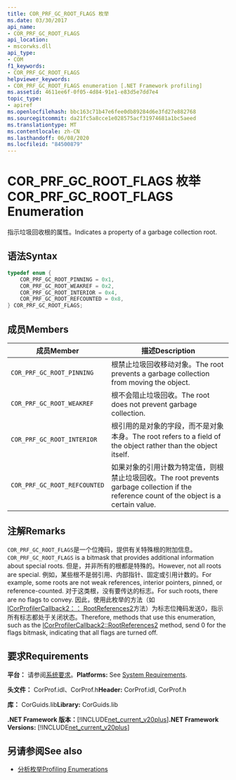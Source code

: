 ```yaml
---
title: COR_PRF_GC_ROOT_FLAGS 枚举
ms.date: 03/30/2017
api_name:
- COR_PRF_GC_ROOT_FLAGS
api_location:
- mscorwks.dll
api_type:
- COM
f1_keywords:
- COR_PRF_GC_ROOT_FLAGS
helpviewer_keywords:
- COR_PRF_GC_ROOT_FLAGS enumeration [.NET Framework profiling]
ms.assetid: 4611ee6f-0f05-4d84-91e1-e83d5e7dd7e4
topic_type:
- apiref
ms.openlocfilehash: bbc163c71b47e6fee0db89284d6e3fd27e882768
ms.sourcegitcommit: da21fc5a8cce1e028575acf31974681a1bc5aeed
ms.translationtype: MT
ms.contentlocale: zh-CN
ms.lasthandoff: 06/08/2020
ms.locfileid: "84500879"
---
```

# <a name="cor_prf_gc_root_flags-enumeration"></a><span data-ttu-id="65458-102">COR_PRF_GC_ROOT_FLAGS 枚举</span><span class="sxs-lookup"><span data-stu-id="65458-102">COR_PRF_GC_ROOT_FLAGS Enumeration</span></span>
<span data-ttu-id="65458-103">指示垃圾回收根的属性。</span><span class="sxs-lookup"><span data-stu-id="65458-103">Indicates a property of a garbage collection root.</span></span>  
  
## <a name="syntax"></a><span data-ttu-id="65458-104">语法</span><span class="sxs-lookup"><span data-stu-id="65458-104">Syntax</span></span>  
  
```cpp  
typedef enum {  
    COR_PRF_GC_ROOT_PINNING = 0x1,  
    COR_PRF_GC_ROOT_WEAKREF = 0x2,  
    COR_PRF_GC_ROOT_INTERIOR = 0x4,  
    COR_PRF_GC_ROOT_REFCOUNTED = 0x8,  
} COR_PRF_GC_ROOT_FLAGS;  
```  
  
## <a name="members"></a><span data-ttu-id="65458-105">成员</span><span class="sxs-lookup"><span data-stu-id="65458-105">Members</span></span>  
  
|<span data-ttu-id="65458-106">成员</span><span class="sxs-lookup"><span data-stu-id="65458-106">Member</span></span>|<span data-ttu-id="65458-107">描述</span><span class="sxs-lookup"><span data-stu-id="65458-107">Description</span></span>|  
|------------|-----------------|  
|`COR_PRF_GC_ROOT_PINNING`|<span data-ttu-id="65458-108">根禁止垃圾回收移动对象。</span><span class="sxs-lookup"><span data-stu-id="65458-108">The root prevents a garbage collection from moving the object.</span></span>|  
|`COR_PRF_GC_ROOT_WEAKREF`|<span data-ttu-id="65458-109">根不会阻止垃圾回收。</span><span class="sxs-lookup"><span data-stu-id="65458-109">The root does not prevent garbage collection.</span></span>|  
|`COR_PRF_GC_ROOT_INTERIOR`|<span data-ttu-id="65458-110">根引用的是对象的字段，而不是对象本身。</span><span class="sxs-lookup"><span data-stu-id="65458-110">The root refers to a field of the object rather than the object itself.</span></span>|  
|`COR_PRF_GC_ROOT_REFCOUNTED`|<span data-ttu-id="65458-111">如果对象的引用计数为特定值，则根禁止垃圾回收。</span><span class="sxs-lookup"><span data-stu-id="65458-111">The root prevents garbage collection if the reference count of the object is a certain value.</span></span>|  
  
## <a name="remarks"></a><span data-ttu-id="65458-112">注解</span><span class="sxs-lookup"><span data-stu-id="65458-112">Remarks</span></span>  
 <span data-ttu-id="65458-113">`COR_PRF_GC_ROOT_FLAGS`是一个位掩码，提供有关特殊根的附加信息。</span><span class="sxs-lookup"><span data-stu-id="65458-113">`COR_PRF_GC_ROOT_FLAGS` is a bitmask that provides additional information about special roots.</span></span> <span data-ttu-id="65458-114">但是，并非所有的根都是特殊的。</span><span class="sxs-lookup"><span data-stu-id="65458-114">However, not all roots are special.</span></span> <span data-ttu-id="65458-115">例如，某些根不是弱引用、内部指针、固定或引用计数的。</span><span class="sxs-lookup"><span data-stu-id="65458-115">For example, some roots are not weak references, interior pointers, pinned, or reference-counted.</span></span> <span data-ttu-id="65458-116">对于这类根，没有要传达的标志。</span><span class="sxs-lookup"><span data-stu-id="65458-116">For such roots, there are no flags to convey.</span></span> <span data-ttu-id="65458-117">因此，使用此枚举的方法（如[ICorProfilerCallback2：： RootReferences2](icorprofilercallback2-rootreferences2-method.md)方法）为标志位掩码发送0，指示所有标志都处于关闭状态。</span><span class="sxs-lookup"><span data-stu-id="65458-117">Therefore, methods that use this enumeration, such as the [ICorProfilerCallback2::RootReferences2](icorprofilercallback2-rootreferences2-method.md) method, send 0 for the flags bitmask, indicating that all flags are turned off.</span></span>  
  
## <a name="requirements"></a><span data-ttu-id="65458-118">要求</span><span class="sxs-lookup"><span data-stu-id="65458-118">Requirements</span></span>  
 <span data-ttu-id="65458-119">**平台：** 请参阅[系统要求](../../get-started/system-requirements.md)。</span><span class="sxs-lookup"><span data-stu-id="65458-119">**Platforms:** See [System Requirements](../../get-started/system-requirements.md).</span></span>  
  
 <span data-ttu-id="65458-120">**头文件：** CorProf.idl、CorProf.h</span><span class="sxs-lookup"><span data-stu-id="65458-120">**Header:** CorProf.idl, CorProf.h</span></span>  
  
 <span data-ttu-id="65458-121">**库：** CorGuids.lib</span><span class="sxs-lookup"><span data-stu-id="65458-121">**Library:** CorGuids.lib</span></span>  
  
 <span data-ttu-id="65458-122">**.NET Framework 版本：**[!INCLUDE[net_current_v20plus](../../../../includes/net-current-v20plus-md.md)]</span><span class="sxs-lookup"><span data-stu-id="65458-122">**.NET Framework Versions:** [!INCLUDE[net_current_v20plus](../../../../includes/net-current-v20plus-md.md)]</span></span>  
  
## <a name="see-also"></a><span data-ttu-id="65458-123">另请参阅</span><span class="sxs-lookup"><span data-stu-id="65458-123">See also</span></span>

- [<span data-ttu-id="65458-124">分析枚举</span><span class="sxs-lookup"><span data-stu-id="65458-124">Profiling Enumerations</span></span>](profiling-enumerations.md)
